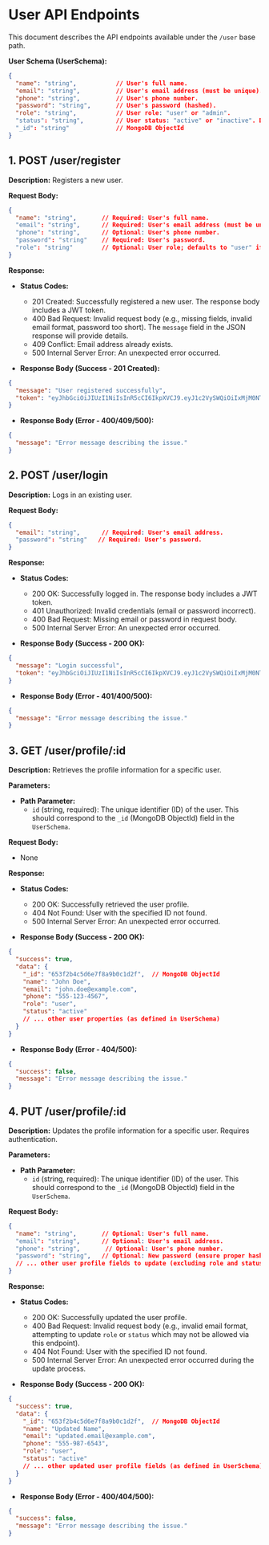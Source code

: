 # User API Endpoints

This document describes the API endpoints available under the `/user` base path.

**User Schema (UserSchema):**

```json
{
  "name": "string",           // User's full name.
  "email": "string",          // User's email address (must be unique).
  "phone": "string",          // User's phone number.
  "password": "string",       // User's password (hashed).
  "role": "string",           // User role: "user" or "admin".
  "status": "string",         // User status: "active" or "inactive". Default: "active".
  "_id": "string"             // MongoDB ObjectId
}
```

## 1. POST /user/register

**Description:** Registers a new user.

**Request Body:**

```json
{
  "name": "string",       // Required: User's full name.
  "email": "string",      // Required: User's email address (must be unique).
  "phone": "string",      // Optional: User's phone number.
  "password": "string"    // Required: User's password.
  "role": "string"        // Optional: User role; defaults to "user" if not provided. Can be "user" or "admin". Ensure proper authorization when creating admin users.
}
```

**Response:**

*   **Status Codes:**
    *   201 Created: Successfully registered a new user. The response body includes a JWT token.
    *   400 Bad Request: Invalid request body (e.g., missing fields, invalid email format, password too short).  The `message` field in the JSON response will provide details.
    *   409 Conflict: Email address already exists.
    *   500 Internal Server Error: An unexpected error occurred.

*   **Response Body (Success - 201 Created):**

```json
{
  "message": "User registered successfully",
  "token": "eyJhbGciOiJIUzI1NiIsInR5cCI6IkpXVCJ9.eyJ1c2VySWQiOiIxMjM0NTY3ODkwIiwiaWF0IjoxNTE2MjM5MDIyfQ.SflKxwRJSMeKKF2QT4fwpMeJf36POk6yJV_adQssw5c"
}
```

*   **Response Body (Error - 400/409/500):**

```json
{
  "message": "Error message describing the issue."
}
```

## 2. POST /user/login

**Description:** Logs in an existing user.

**Request Body:**

```json
{
  "email": "string",      // Required: User's email address.
  "password": "string"   // Required: User's password.
}
```

**Response:**

*   **Status Codes:**
    *   200 OK: Successfully logged in. The response body includes a JWT token.
    *   401 Unauthorized: Invalid credentials (email or password incorrect).
    *   400 Bad Request: Missing email or password in request body.
    *   500 Internal Server Error: An unexpected error occurred.

*   **Response Body (Success - 200 OK):**

```json
{
  "message": "Login successful",
  "token": "eyJhbGciOiJIUzI1NiIsInR5cCI6IkpXVCJ9.eyJ1c2VySWQiOiIxMjM0NTY3ODkwIiwiaWF0IjoxNTE2MjM5MDIyfQ.SflKxwRJSMeKKF2QT4fwpMeJf36POk6yJV_adQssw5c"
}
```

*   **Response Body (Error - 401/400/500):**

```json
{
  "message": "Error message describing the issue."
}
```

## 3. GET /user/profile/:id

**Description:** Retrieves the profile information for a specific user.

**Parameters:**

*   **Path Parameter:**
    *   `id` (string, required): The unique identifier (ID) of the user.  This should correspond to the `_id` (MongoDB ObjectId) field in the `UserSchema`.

**Request Body:**

*   None

**Response:**

*   **Status Codes:**
    *   200 OK: Successfully retrieved the user profile.
    *   404 Not Found: User with the specified ID not found.
    *   500 Internal Server Error: An unexpected error occurred.

*   **Response Body (Success - 200 OK):**

```json
{
  "success": true,
  "data": {
    "_id": "653f2b4c5d6e7f8a9b0c1d2f",  // MongoDB ObjectId
    "name": "John Doe",
    "email": "john.doe@example.com",
    "phone": "555-123-4567",
    "role": "user",
    "status": "active"
    // ... other user properties (as defined in UserSchema)
  }
}
```

*   **Response Body (Error - 404/500):**

```json
{
  "success": false,
  "message": "Error message describing the issue."
}
```

## 4. PUT /user/profile/:id

**Description:** Updates the profile information for a specific user. Requires authentication.

**Parameters:**

*   **Path Parameter:**
    *   `id` (string, required): The unique identifier (ID) of the user. This should correspond to the `_id` (MongoDB ObjectId) field in the `UserSchema`.

**Request Body:**

```json
{
  "name": "string",       // Optional: User's full name.
  "email": "string",      // Optional: User's email address.
  "phone": "string",       // Optional: User's phone number.
  "password": "string",   // Optional: New password (ensure proper hashing).
  // ... other user profile fields to update (excluding role and status)
}
```

**Response:**

*   **Status Codes:**
    *   200 OK: Successfully updated the user profile.
    *   400 Bad Request: Invalid request body (e.g., invalid email format, attempting to update `role` or `status` which may not be allowed via this endpoint).
    *   404 Not Found: User with the specified ID not found.
    *   500 Internal Server Error: An unexpected error occurred during the update process.

*   **Response Body (Success - 200 OK):**

```json
{
  "success": true,
  "data": {
    "_id": "653f2b4c5d6e7f8a9b0c1d2f",  // MongoDB ObjectId
    "name": "Updated Name",
    "email": "updated.email@example.com",
    "phone": "555-987-6543",
    "role": "user",
    "status": "active"
    // ... other updated user profile fields (as defined in UserSchema)
  }
}
```

*   **Response Body (Error - 400/404/500):**

```json
{
  "success": false,
  "message": "Error message describing the issue."
}
```
